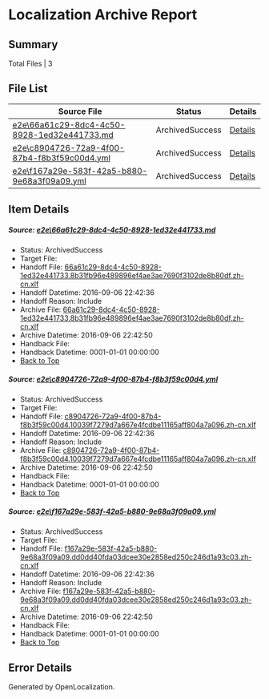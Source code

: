 # <a name='report-top'></a> Localization Archive Report

## Summary
 Total Files | 3

## File List
 Source File | Status | Details 
 ----------- | ------ | ------- 
 [e2e\66a61c29-8dc4-4c50-8928-1ed32e441733.md](https://github.com/OpenLocalizationTestOrg/ol-test0/blob/7600d969625713630a218cd8a11a20faa2c807fc/e2e/66a61c29-8dc4-4c50-8928-1ed32e441733.md) | ArchivedSuccess | [Details](#d477cc2e4871e243e5f5d3ae64d2418eef08ffaf2)
 [e2e\c8904726-72a9-4f00-87b4-f8b3f59c00d4.yml](https://github.com/OpenLocalizationTestOrg/ol-test0/blob/7600d969625713630a218cd8a11a20faa2c807fc/e2e/c8904726-72a9-4f00-87b4-f8b3f59c00d4.yml) | ArchivedSuccess | [Details](#c293b514a81d7e4ca918f11d365296408ef0ef765)
 [e2e\f167a29e-583f-42a5-b880-9e68a3f09a09.yml](https://github.com/OpenLocalizationTestOrg/ol-test0/blob/7600d969625713630a218cd8a11a20faa2c807fc/e2e/f167a29e-583f-42a5-b880-9e68a3f09a09.yml) | ArchivedSuccess | [Details](#e5b74af257918ff5bcf4f59bcd576ed61683b64a6)

## Item Details
##### <a name='d477cc2e4871e243e5f5d3ae64d2418eef08ffaf2'></a> Source: [e2e\66a61c29-8dc4-4c50-8928-1ed32e441733.md](https://github.com/OpenLocalizationTestOrg/ol-test0/blob/7600d969625713630a218cd8a11a20faa2c807fc/e2e/66a61c29-8dc4-4c50-8928-1ed32e441733.md)
* Status: ArchivedSuccess
* Target File: 
* Handoff File: [66a61c29-8dc4-4c50-8928-1ed32e441733.8b31fb96e489896ef4ae3ae7690f3102de8b80df.zh-cn.xlf](https://github.com/OpenLocalizationTestOrg/ol-test0-handoff/blob/c83e51c7e98893561add90c5bdfadd9dc231c7b3/ol-handoff/OpenLocalizationTestOrg/ol-test0-zhcn/ci/ht/66a61c29-8dc4-4c50-8928-1ed32e441733.8b31fb96e489896ef4ae3ae7690f3102de8b80df.zh-cn.xlf)
* Handoff Datetime: 2016-09-06 22:42:36
* Handoff Reason: Include
* Archive File: [66a61c29-8dc4-4c50-8928-1ed32e441733.8b31fb96e489896ef4ae3ae7690f3102de8b80df.zh-cn.xlf](https://github.com/OpenLocalizationTestOrg/ol-test0-handoff/blob/39c65b6ccc828dcf642a9fc0e343d612594242c3/ol-archive/OpenLocalizationTestOrg/ol-test0-zhcn/ci/ht/66a61c29-8dc4-4c50-8928-1ed32e441733.8b31fb96e489896ef4ae3ae7690f3102de8b80df.zh-cn.xlf)
* Archive Datetime: 2016-09-06 22:42:50
* Handback File: 
* Handback Datetime: 0001-01-01 00:00:00
* [Back to Top](#report-top)

##### <a name='c293b514a81d7e4ca918f11d365296408ef0ef765'></a> Source: [e2e\c8904726-72a9-4f00-87b4-f8b3f59c00d4.yml](https://github.com/OpenLocalizationTestOrg/ol-test0/blob/7600d969625713630a218cd8a11a20faa2c807fc/e2e/c8904726-72a9-4f00-87b4-f8b3f59c00d4.yml)
* Status: ArchivedSuccess
* Target File: 
* Handoff File: [c8904726-72a9-4f00-87b4-f8b3f59c00d4.10039f7279d7a667e4fcdbe11165aff804a7a096.zh-cn.xlf](https://github.com/OpenLocalizationTestOrg/ol-test0-handoff/blob/c83e51c7e98893561add90c5bdfadd9dc231c7b3/ol-handoff/OpenLocalizationTestOrg/ol-test0-zhcn/ci/ht/c8904726-72a9-4f00-87b4-f8b3f59c00d4.10039f7279d7a667e4fcdbe11165aff804a7a096.zh-cn.xlf)
* Handoff Datetime: 2016-09-06 22:42:36
* Handoff Reason: Include
* Archive File: [c8904726-72a9-4f00-87b4-f8b3f59c00d4.10039f7279d7a667e4fcdbe11165aff804a7a096.zh-cn.xlf](https://github.com/OpenLocalizationTestOrg/ol-test0-handoff/blob/39c65b6ccc828dcf642a9fc0e343d612594242c3/ol-archive/OpenLocalizationTestOrg/ol-test0-zhcn/ci/ht/c8904726-72a9-4f00-87b4-f8b3f59c00d4.10039f7279d7a667e4fcdbe11165aff804a7a096.zh-cn.xlf)
* Archive Datetime: 2016-09-06 22:42:50
* Handback File: 
* Handback Datetime: 0001-01-01 00:00:00
* [Back to Top](#report-top)

##### <a name='e5b74af257918ff5bcf4f59bcd576ed61683b64a6'></a> Source: [e2e\f167a29e-583f-42a5-b880-9e68a3f09a09.yml](https://github.com/OpenLocalizationTestOrg/ol-test0/blob/7600d969625713630a218cd8a11a20faa2c807fc/e2e/f167a29e-583f-42a5-b880-9e68a3f09a09.yml)
* Status: ArchivedSuccess
* Target File: 
* Handoff File: [f167a29e-583f-42a5-b880-9e68a3f09a09.dd0dd40fda03dcee30e2858ed250c246d1a93c03.zh-cn.xlf](https://github.com/OpenLocalizationTestOrg/ol-test0-handoff/blob/c83e51c7e98893561add90c5bdfadd9dc231c7b3/ol-handoff/OpenLocalizationTestOrg/ol-test0-zhcn/ci/ht/f167a29e-583f-42a5-b880-9e68a3f09a09.dd0dd40fda03dcee30e2858ed250c246d1a93c03.zh-cn.xlf)
* Handoff Datetime: 2016-09-06 22:42:36
* Handoff Reason: Include
* Archive File: [f167a29e-583f-42a5-b880-9e68a3f09a09.dd0dd40fda03dcee30e2858ed250c246d1a93c03.zh-cn.xlf](https://github.com/OpenLocalizationTestOrg/ol-test0-handoff/blob/39c65b6ccc828dcf642a9fc0e343d612594242c3/ol-archive/OpenLocalizationTestOrg/ol-test0-zhcn/ci/ht/f167a29e-583f-42a5-b880-9e68a3f09a09.dd0dd40fda03dcee30e2858ed250c246d1a93c03.zh-cn.xlf)
* Archive Datetime: 2016-09-06 22:42:50
* Handback File: 
* Handback Datetime: 0001-01-01 00:00:00
* [Back to Top](#report-top)


## Error Details

Generated by OpenLocalization.
